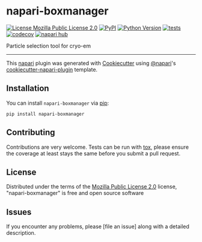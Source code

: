 # napari-boxmanager

[![License Mozilla Public License 2.0](https://img.shields.io/pypi/l/napari-boxmanager.svg?color=green)](https://github.com/mstabrin/napari-boxmanager/raw/main/LICENSE)
[![PyPI](https://img.shields.io/pypi/v/napari-boxmanager.svg?color=green)](https://pypi.org/project/napari-boxmanager)
[![Python Version](https://img.shields.io/pypi/pyversions/napari-boxmanager.svg?color=green)](https://python.org)
[![tests](https://github.com/mstabrin/napari-boxmanager/workflows/tests/badge.svg)](https://github.com/mstabrin/napari-boxmanager/actions)
[![codecov](https://codecov.io/gh/mstabrin/napari-boxmanager/branch/main/graph/badge.svg)](https://codecov.io/gh/mstabrin/napari-boxmanager)
[![napari hub](https://img.shields.io/endpoint?url=https://api.napari-hub.org/shields/napari-boxmanager)](https://napari-hub.org/plugins/napari-boxmanager)

Particle selection tool for cryo-em

----------------------------------

This [napari] plugin was generated with [Cookiecutter] using [@napari]'s [cookiecutter-napari-plugin] template.

<!--
Don't miss the full getting started guide to set up your new package:
https://github.com/napari/cookiecutter-napari-plugin#getting-started

and review the napari docs for plugin developers:
https://napari.org/plugins/index.html
-->

## Installation

You can install `napari-boxmanager` via [pip]:

    pip install napari-boxmanager




## Contributing

Contributions are very welcome. Tests can be run with [tox], please ensure
the coverage at least stays the same before you submit a pull request.

## License

Distributed under the terms of the [Mozilla Public License 2.0] license,
"napari-boxmanager" is free and open source software

## Issues

If you encounter any problems, please [file an issue] along with a detailed description.

[napari]: https://github.com/napari/napari
[Cookiecutter]: https://github.com/audreyr/cookiecutter
[@napari]: https://github.com/napari
[MIT]: http://opensource.org/licenses/MIT
[BSD-3]: http://opensource.org/licenses/BSD-3-Clause
[GNU GPL v3.0]: http://www.gnu.org/licenses/gpl-3.0.txt
[GNU LGPL v3.0]: http://www.gnu.org/licenses/lgpl-3.0.txt
[Apache Software License 2.0]: http://www.apache.org/licenses/LICENSE-2.0
[Mozilla Public License 2.0]: https://www.mozilla.org/media/MPL/2.0/index.txt
[cookiecutter-napari-plugin]: https://github.com/napari/cookiecutter-napari-plugin

[napari]: https://github.com/napari/napari
[tox]: https://tox.readthedocs.io/en/latest/
[pip]: https://pypi.org/project/pip/
[PyPI]: https://pypi.org/
